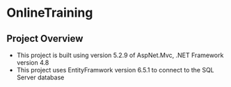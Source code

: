 # OnlineTraining

## Project Overview
* This project is built using version 5.2.9 of AspNet.Mvc, .NET Framework version 4.8
* This project uses EntityFramwork version 6.5.1 to connect to the SQL Server database
